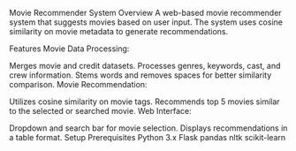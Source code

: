 Movie Recommender System
Overview
A web-based movie recommender system that suggests movies based on user input. The system uses cosine similarity on movie metadata to generate recommendations.

Features
Movie Data Processing:

Merges movie and credit datasets.
Processes genres, keywords, cast, and crew information.
Stems words and removes spaces for better similarity comparison.
Movie Recommendation:

Utilizes cosine similarity on movie tags.
Recommends top 5 movies similar to the selected or searched movie.
Web Interface:

Dropdown and search bar for movie selection.
Displays recommendations in a table format.
Setup
Prerequisites
Python 3.x
Flask
pandas
nltk
scikit-learn
